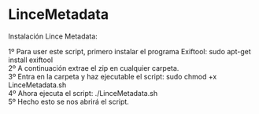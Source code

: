 # LinceMetadata

Instalación Lince Metadata:

1º Para user este script, primero instalar el programa Exiftool: sudo apt-get install exiftool</br>
2º A continuación extrae el zip en cualquier carpeta.</br> 
3º Entra en la carpeta y haz ejecutable el script: sudo chmod +x LinceMetadata.sh</br>
4º Ahora ejecuta el script: ./LinceMetadata.sh</br>
5º Hecho esto se nos abrirá el script.</br> 
